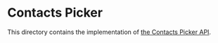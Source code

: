 # Contacts Picker

This directory contains the implementation of
[the Contacts Picker API](https://wicg.github.io/contact-api/spec/).
